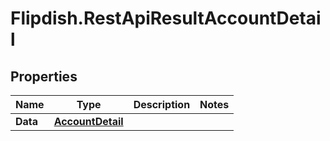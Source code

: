# Flipdish.RestApiResultAccountDetail

## Properties

Name | Type | Description | Notes
------------ | ------------- | ------------- | -------------
**Data** | [**AccountDetail**](AccountDetail.md) |  | 


